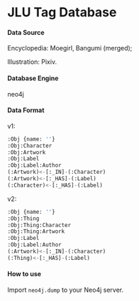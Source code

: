 # JLU Tag Database

#### Data Source

Encyclopedia: Moegirl, Bangumi (merged);

Illustration: Pixiv.

#### Database Engine

neo4j

#### Data Format

v1:

```py
:Obj {name: ''}
:Obj:Character
:Obj:Artwork
:Obj:Label
:Obj:Label:Author
(:Artwork)<-[:_IN]-(:Character)
(:Artwork)<-[:_HAS]-(:Label)
(:Character)<-[:_HAS]-(:Label)
```

v2:

```py
:Obj {name: ''}
:Obj:Thing
:Obj:Thing:Character
:Obj:Thing:Artwork
:Obj:Label
:Obj:Label:Author
(:Artwork)<-[:_IN]-(:Character)
(:Thing)<-[:_HAS]-(:Label)
```

#### How to use

Import `neo4j.dump` to your Neo4j server.
